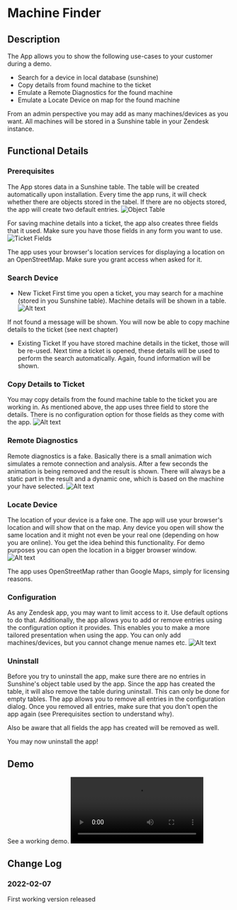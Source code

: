 # Machine Finder

## Description
The App allows you to show the following use-cases to your customer during a demo.

- Search for a device in local database (sunshine)
- Copy details from found machine to the ticket
- Emulate a Remote Diagnostics for the found machine
- Emulate a Locate Device on map for the found machine

From an admin perspective you may add as many machines/devices as you want. All machines will be stored in a Sunshine table in your Zendesk instance. 



## Functional Details

### Prerequisites
The App stores data in a Sunshine table. The table will be created automatically upon installation. Every time the app runs, it will check whether there are objects stored in the tabel. If there are no objects stored, the app will create two default entries. 
![Object Table](Documentation/custom_objects?raw=true "Object Table")

For saving machine details into a ticket, the app also creates three fields that it used. Make sure you have those fields in any form you want to use.
![Ticket Fields](Documentation/ticket_fields?raw=true "Ticket Fields")

The app uses your browser's location services for displaying a location on an OpenStreetMap. Make sure you grant access when asked for it.


### Search Device
* New Ticket
First time you open a ticket, you may search for a machine (stored in you Sunshine table). Machine details will be shown in a table.
![Alt text](/Documentation/search_result?raw=true "Search Result")

If not found a message will be shown. 
You will now be able to copy machine details to the ticket (see next chapter)

* Existing Ticket
If you have stored machine details in the ticket, those will be re-used. Next time a ticket is opened, these details will be used to perform the search automatically. Again, found information will be shown. 


### Copy Details to Ticket
You may copy details from the found machine table to the ticket you are working in. As mentioned above, the app uses three field to store the details. 
There is no configuration option for those fields as they come with the app.
![Alt text](/Documentation/ticket_fields?raw=true "Ticket Fields")


### Remote Diagnostics
Remote diagnostics is a fake. Basically there is a small animation wich simulates a remote connection and analysis. After a few seconds the animation is being removed and the result is shown. There will always be a static part in the result and a dynamic one, which is based on the machine your have selected. 
![Alt text](/Documentation/remote_diagnostics?raw=true "Remote Diagnostics")


### Locate Device
The location of your device is a fake one. The app will use your browser's location and will show that on the map. Any device you open will show the same location and it might not even be your real one (depending on how you are online). 
You get the idea behind this functionality. 
For demo purposes you can open the location in a bigger browser window.  
![Alt text](/Documentation/location_map?raw=true "Location")

The app uses OpenStreetMap rather than Google Maps, simply for licensing reasons.


### Configuration
As any Zendesk app, you may want to limit access to it. Use default options to do that.
Additionally, the app allows you to add or remove entries using the configuration option it provides. This enables you to make a more tailored presentation when using the app. You can only add machines/devices, but you cannot change menue names etc. 
![Alt text](/Documentation/configuration?raw=true "Configuration")


### Uninstall
Before you try to uninstall the app, make sure there are no entries in Sunshine's object table used by the app. Since the app has created the table, it will also remove the table during uninstall. This can only be done for empty tables.
The app allows you to remove all entries in the configuration dialog. Once you removed all entries, make sure that you don't open the app again (see Prerequisites section to understand why).

Also be aware that all fields the app has created will be removed as well. 

You may now uninstall the app!



## Demo
See a working demo.
![Alt text](/Documentation/demo.mp4?raw=true "Demo")


## Change Log

### 2022-02-07
First working version released
